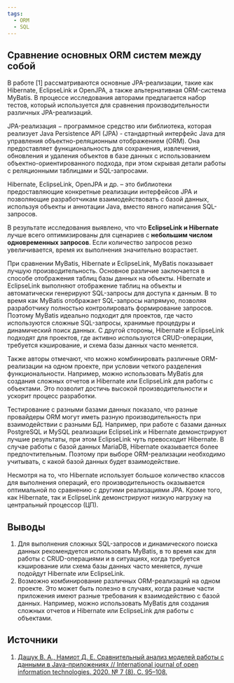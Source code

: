 ```yaml
---
tags:
  - ORM
  - SQL
---
```

## Сравнение основных ORM систем между собой
В работе [1] рассматриваются основные JPA-реализации, такие как Hibernate, EclipseLink и OpenJPA, а также альтернативная ORM-система MyBatis. В процессе исследования авторами предлагается набор тестов, который используется для сравнения производительности различных JPA-реализаций.

JPA-реализация − программное средство или библиотека, которая реализует Java Persistence API (JPA) - стандартный интерфейс Java для управления объектно-реляционным отображением (ORM). Она предоставляет функциональность для сохранения, извлечения, обновления и удаления объектов в базе данных с использованием объектно-ориентированного подхода, при этом скрывая детали работы с реляционными таблицами и SQL-запросами.

Hibernate, EclipseLink, OpenJPA и др. – это библиотеки предоставляющие конкретные реализации интерфейсов JPA и позволяющие разработчикам взаимодействовать с базой данных, используя объекты и аннотации Java, вместо явного написания SQL-запросов.

В результате исследования выявлено, что что **EclipseLink и Hibernate** лучше всего оптимизированы для сценариев с **небольшим числом одновременных запросов**. Если количество запросов резко увеличивается, время их выполнения значительно возрастает.

При сравнении MyBatis, Hibernate и EclipseLink, MyBatis показывает лучшую производительность. Основное различие заключается в способе отображения таблиц базы данных на объекты. Hibernate и EclipseLink выполняют отображение таблиц на объекты и автоматически генерируют SQL-запросы для доступа к данным. В то время как MyBatis отображает SQL-запросы напрямую, позволяя разработчику полностью контролировать формирование запросов. Поэтому MyBatis идеально подходит для проектов, где часто используются сложные SQL-запросы, хранимые процедуры и динамический поиск данных. С другой стороны, Hibernate и EclipseLink подходят для проектов, где активно используются CRUD-операции, требуется кэширование, и схема базы данных часто меняется.

Также авторы отмечают, что можно комбинировать различные ORM-реализации на одном проекте, при условии четкого разделения функциональности. Например, можно использовать MyBatis для создания сложных отчетов и Hibernate или EclipseLink для работы с объектами. Это позволит достичь высокой производительности и ускорит процесс разработки.

Тестирование с разными базами данных показало, что разные провайдеры ORM могут иметь разную производительность при взаимодействии с разными БД. Например, при работе с базами данных PostgreSQL и MySQL реализации EclipseLink и Hibernate демонстрируют лучшие результаты, при этом EclipseLink чуть превосходит Hibernate. В случае работы с базой данных MariaDB, Hibernate оказывается более предпочтительным. Поэтому при выборе ORM-реализации необходимо учитывать, с какой базой данных будет взаимодействие.

Несмотря на то, что Hibernate использует большое количество классов для выполнения операций, его производительность оказывается оптимальной по сравнению с другими реализациями JPA. Кроме того, как Hibernate, так и EclipseLink демонстрируют низкую нагрузку на центральный процессор (ЦП).

## Выводы

1. Для выполнения сложных SQL-запросов и динамического поиска данных рекомендуется использовать MyBatis, в то время как для работы с CRUD-операциями и в ситуациях, когда требуется кэширование или схема базы данных часто меняется, лучше подойдут Hibernate или EclipseLink.                          
2. Возможно комбинирование различных ORM-реализаций на одном проекте. Это может быть полезно в случаях, когда разные части приложения имеют разные требования к взаимодействию с базой данных. Например, можно использовать MyBatis для создания сложных отчетов и Hibernate или EclipseLink для работы с объектами. 

## Источники
1. [Дашук В. A., Намиот Д. Е. Сравнительный анализ моделей работы с данными в Java-приложениях // International journal of open information technologies. 2020. № 7 (8). C. 95–108.](https://cyberleninka.ru/article/n/sravnitelnyy-analiz-modeley-raboty-s-dannymi-v-java-prilozheniyah)